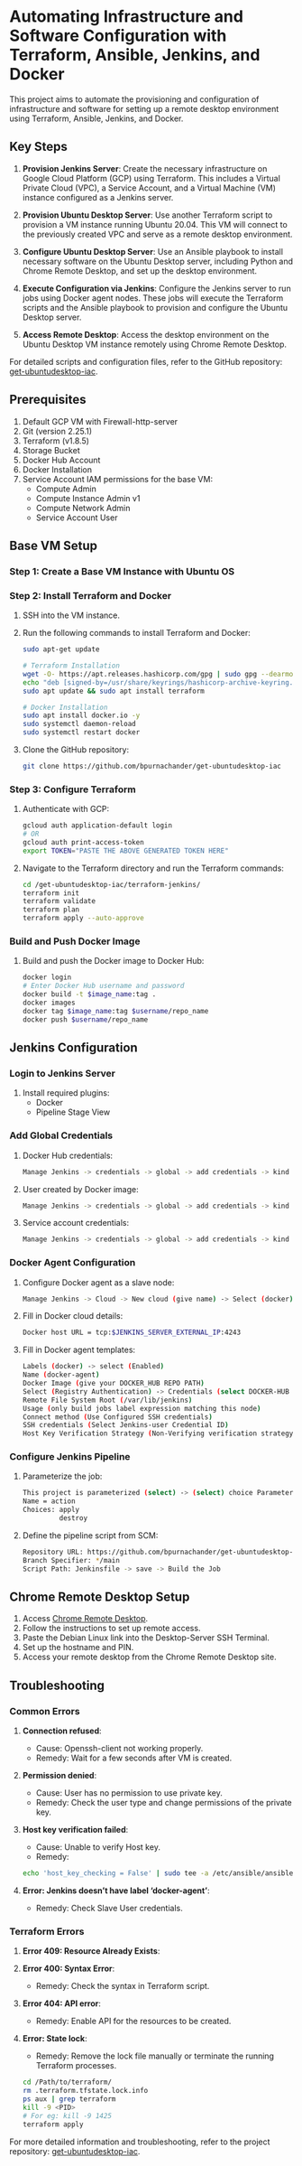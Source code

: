 # Automating Infrastructure and Software Configuration with Terraform, Ansible, Jenkins, and Docker

This project aims to automate the provisioning and configuration of infrastructure and software for setting up a remote desktop environment using Terraform, Ansible, Jenkins, and Docker.

## Key Steps

1. **Provision Jenkins Server**: Create the necessary infrastructure on Google Cloud Platform (GCP) using Terraform. This includes a Virtual Private Cloud (VPC), a Service Account, and a Virtual Machine (VM) instance configured as a Jenkins server.

2. **Provision Ubuntu Desktop Server**: Use another Terraform script to provision a VM instance running Ubuntu 20.04. This VM will connect to the previously created VPC and serve as a remote desktop environment.

3. **Configure Ubuntu Desktop Server**: Use an Ansible playbook to install necessary software on the Ubuntu Desktop server, including Python and Chrome Remote Desktop, and set up the desktop environment.

4. **Execute Configuration via Jenkins**: Configure the Jenkins server to run jobs using Docker agent nodes. These jobs will execute the Terraform scripts and the Ansible playbook to provision and configure the Ubuntu Desktop server.

5. **Access Remote Desktop**: Access the desktop environment on the Ubuntu Desktop VM instance remotely using Chrome Remote Desktop.

For detailed scripts and configuration files, refer to the GitHub repository: [get-ubuntudesktop-iac](https://github.com/bpurnachander/get-ubuntudesktop-iac).

## Prerequisites

1. Default GCP VM with Firewall-http-server
2. Git (version 2.25.1)
3. Terraform (v1.8.5)
4. Storage Bucket
5. Docker Hub Account
6. Docker Installation
7. Service Account IAM permissions for the base VM:
   - Compute Admin
   - Compute Instance Admin v1
   - Compute Network Admin
   - Service Account User

## Base VM Setup

### Step 1: Create a Base VM Instance with Ubuntu OS

### Step 2: Install Terraform and Docker

1. SSH into the VM instance.
2. Run the following commands to install Terraform and Docker:

    ```bash
    sudo apt-get update

    # Terraform Installation
    wget -O- https://apt.releases.hashicorp.com/gpg | sudo gpg --dearmor -o /usr/share/keyrings/hashicorp-archive-keyring.gpg
    echo "deb [signed-by=/usr/share/keyrings/hashicorp-archive-keyring.gpg] https://apt.releases.hashicorp.com $(lsb_release -cs) main" | sudo tee /etc/apt/sources.list.d/hashicorp.list
    sudo apt update && sudo apt install terraform

    # Docker Installation
    sudo apt install docker.io -y
    sudo systemctl daemon-reload
    sudo systemctl restart docker
    ```

3. Clone the GitHub repository:

    ```bash
    git clone https://github.com/bpurnachander/get-ubuntudesktop-iac
    ```

### Step 3: Configure Terraform

1. Authenticate with GCP:

    ```bash
    gcloud auth application-default login
    # OR
    gcloud auth print-access-token
    export TOKEN="PASTE THE ABOVE GENERATED TOKEN HERE"
    ```

2. Navigate to the Terraform directory and run the Terraform commands:

    ```bash
    cd /get-ubuntudesktop-iac/terraform-jenkins/
    terraform init
    terraform validate
    terraform plan
    terraform apply --auto-approve
    ```

### Build and Push Docker Image

1. Build and push the Docker image to Docker Hub:

    ```bash
    docker login
    # Enter Docker Hub username and password
    docker build -t $image_name:tag .
    docker images 
    docker tag $image_name:tag $username/repo_name
    docker push $username/repo_name
    ```

## Jenkins Configuration

### Login to Jenkins Server

1. Install required plugins:
   - Docker
   - Pipeline Stage View

### Add Global Credentials

1. Docker Hub credentials:

    ```bash
    Manage Jenkins -> credentials -> global -> add credentials -> kind (username & password) -> username & password (Docker Hub username & password) -> Id (docker-hub) -> save
    ```

2. User created by Docker image:

    ```bash
    Manage Jenkins -> credentials -> global -> add credentials -> kind (username & password) -> username (jenkins) -> password (password) -> Id (jenkins-user) -> save
    ```

3. Service account credentials:

    ```bash
    Manage Jenkins -> credentials -> global -> add credentials -> kind (secret file) -> File -> Id () -> save
    ```

### Docker Agent Configuration

1. Configure Docker agent as a slave node:

    ```bash
    Manage Jenkins -> Cloud -> New cloud (give name) -> Select (docker) Create
    ```

2. Fill in Docker cloud details:

    ```bash
    Docker host URL = tcp:$JENKINS_SERVER_EXTERNAL_IP:4243
    ```

3. Fill in Docker agent templates:

    ```bash
    Labels (docker) -> select (Enabled)
    Name (docker-agent)
    Docker Image (give your DOCKER_HUB REPO PATH)
    Select (Registry Authentication) -> Credentials (select DOCKER-HUB credential ID)
    Remote File System Root (/var/lib/jenkins)
    Usage (only build jobs label expression matching this node)
    Connect method (Use Configured SSH credentials)
    SSH credentials (Select Jenkins-user Credential ID)
    Host Key Verification Strategy (Non-Verifying verification strategy) -> save
    ```

### Configure Jenkins Pipeline

1. Parameterize the job:

    ```bash
    This project is parameterized (select) -> (select) choice Parameters
    Name = action
    Choices: apply
             destroy
    ```

2. Define the pipeline script from SCM:

    ```bash
    Repository URL: https://github.com/bpurnachander/get-ubuntudesktop-iac.git
    Branch Specifier: */main
    Script Path: Jenkinsfile -> save -> Build the Job
    ```

## Chrome Remote Desktop Setup

1. Access [Chrome Remote Desktop](https://remotedesktop.google.com/access/).
2. Follow the instructions to set up remote access.
3. Paste the Debian Linux link into the Desktop-Server SSH Terminal.
4. Set up the hostname and PIN.
5. Access your remote desktop from the Chrome Remote Desktop site.

## Troubleshooting

### Common Errors

1. **Connection refused**:
   - Cause: Openssh-client not working properly.
   - Remedy: Wait for a few seconds after VM is created.

2. **Permission denied**:
   - Cause: User has no permission to use private key.
   - Remedy: Check the user type and change permissions of the private key.

3. **Host key verification failed**:
   - Cause: Unable to verify Host key.
   - Remedy:

    ```bash
    echo 'host_key_checking = False' | sudo tee -a /etc/ansible/ansible.cfg
    ```

4. **Error: Jenkins doesn’t have label ‘docker-agent’**:
   - Remedy: Check Slave User credentials.

### Terraform Errors

1. **Error 409: Resource Already Exists**:
2. **Error 400: Syntax Error**:
   - Remedy: Check the syntax in Terraform script.

3. **Error 404: API error**:
   - Remedy: Enable API for the resources to be created.

4. **Error: State lock**:
   - Remedy: Remove the lock file manually or terminate the running Terraform processes.

    ```bash
    cd /Path/to/terraform/
    rm .terraform.tfstate.lock.info
    ps aux | grep terraform
    kill -9 <PID>
    # For eg: kill -9 1425
    terraform apply
    ```

For more detailed information and troubleshooting, refer to the project repository: [get-ubuntudesktop-iac](https://github.com/bpurnachander/get-ubuntudesktop-iac).

